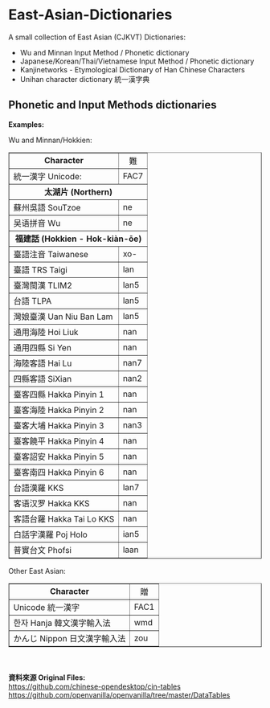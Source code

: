 # East-Asian-Dictionaries
A small collection of East Asian (CJKVT) Dictionaries:

- Wu and Minnan Input Method / Phonetic dictionary
- Japanese/Korean/Thai/Vietnamese Input Method / Phonetic dictionary
- Kanjinetworks - Etymological Dictionary of Han Chinese Characters
- Unihan character dictionary 統一漢字典



## Phonetic and Input Methods dictionaries
<b>Examples:</b><br>

Wu and Minnan/Hokkien:<br>
<table border=1 cellpadding=3 cellspacing=0><tr align=center><td><b>Character</b></td><td>難</font></td></tr><tr><td>統一漢字 Unicode:</td><td>FAC7</td></tr><tr align=center><td colspan=2><b>太湖片 (Northern)</b></td></tr><tr><td>蘇州吳語 SouTzoe</td><td>ne</td></tr><tr><td>吴语拼音 Wu</td><td>ne</td></tr><tr align=center><td colspan=2><b>福建話 (Hokkien - Hok-kiàn-ōe)</b></td></tr><tr><td>臺語注音 Taiwanese</td><td>xo-</td></tr><tr><td>臺語 TRS Taigi</td><td>lan</td></tr><tr><td>臺灣閩漢 TLIM2</td><td>lan5</td></tr><tr><td>台語 TLPA</td><td>lan5</td></tr><tr><td>灣娘臺漢 Uan Niu Ban Lam</td><td>lan5</td></tr><tr><td>通用海陸 Hoi Liuk</td><td>nan</td></tr><tr><td>通用四縣 Si Yen</td><td>nan</td></tr><tr><td>海陸客語 Hai Lu</td><td>nan7</td></tr><tr><td>四縣客語 SiXian</td><td>nan2</td></tr><tr><td>臺客四縣 Hakka Pinyin 1</td><td>nan</td></tr><tr><td>臺客海陸 Hakka Pinyin 2</td><td>nan</td></tr><tr><td>臺客大埔 Hakka Pinyin 3</td><td>nan3</td></tr><tr><td>臺客饒平 Hakka Pinyin 4</td><td>nan</td></tr><tr><td>臺客詔安 Hakka Pinyin 5</td><td>nan</td></tr><tr><td>臺客南四 Hakka Pinyin 6</td><td>nan</td></tr><tr><td>台語漢羅 KKS</td><td>lan7</td></tr><tr><td>客语汉罗 Hakka KKS</td><td>nan</td></tr><tr><td>客語台羅 Hakka Tai Lo KKS</td><td>nan</td></tr><tr><td>白話字漢羅 Poj Holo</td><td>ian5</td></tr><tr><td>普實台文 Phofsi</td><td>laan</td></tr></table>

Other East Asian:<br>
<table border='1px' cellspacing=0 cellpadding=3></td></tr><tr align=center><td><b>Character</td><td>贈</b></td></tr><tr><td>Unicode 統一漢字</td><td>FAC1</td></tr><tr><td>한자 Hanja 韓文漢字輸入法</td><td>wmd</td></tr></td></tr><tr><td>かんじ Nippon 日文漢字輸入法</td><td>zou</td></tr></table>

<br><br>
<b>資料來源 Original Files:</b><br>
https://github.com/chinese-opendesktop/cin-tables <br>
https://github.com/openvanilla/openvanilla/tree/master/DataTables <br>	 
	
